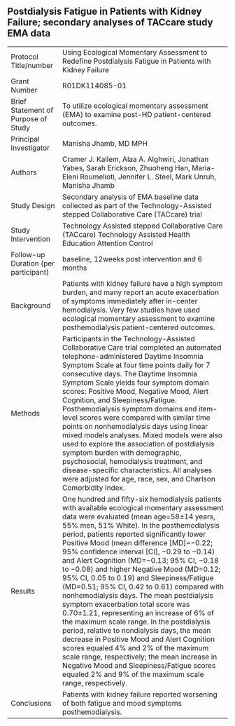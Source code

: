 ## Postdialysis Fatigue in Patients with Kidney Failure; secondary analyses of TACcare study EMA data

|  |  |
|------------------------------------|-------------------------------------------------------|
| Protocol Title/number | Using Ecological Momentary Assessment to Redefine Postdialysis Fatigue in Patients with Kidney Failure |
| Grant Number | R01DK114085-01 |
| Brief Statement of Purpose of Study | To utilize ecological momentary assessment (EMA) to examine post-HD patient-centered outcomes. |
| Principal Investigator | Manisha Jhamb, MD MPH |
| Authors | Cramer J. Kallem, Alaa A. Alghwiri, Jonathan Yabes, Sarah Erickson, Zhuoheng Han, Maria-Eleni Roumelioti, Jennifer L. Steel, Mark Unruh, Manisha Jhamb |
| Study Design | Secondary analysis of EMA baseline data collected as part of the Technology-Assisted stepped Collaborative Care (TACcare) trial |
| Study Intervention | Technology Assisted stepped Collaborative Care (TACcare) Technology Assisted Health Education Attention Control |
| Follow-up Duration (per participant) | baseline, 12weeks post intervention and 6 months |
| Background | Patients with kidney failure have a high symptom burden, and many report an acute exacerbation of symptoms immediately after in-center hemodialysis. Very few studies have used ecological momentary assessment to examine posthemodialysis patient-centered outcomes. |
| Methods | Participants in the Technology-Assisted Collaborative Care trial completed an automated telephone-administered Daytime Insomnia Symptom Scale at four time points daily for 7 consecutive days. The Daytime Insomnia Symptom Scale yields four symptom domain scores: Positive Mood, Negative Mood, Alert Cognition, and Sleepiness/Fatigue. Posthemodialysis symptom domains and item-level scores were compared with similar time points on nonhemodialysis days using linear mixed models analyses. Mixed models were also used to explore the association of postdialysis symptom burden with demographic, psychosocial, hemodialysis treatment, and disease-specific characteristics. All analyses were adjusted for age, race, sex, and Charlson Comorbidity Index. |
| Results | One hundred and fifty-six hemodialysis patients with available ecological momentary assessment data were evaluated (mean age=58±14 years, 55% men, 51% White). In the posthemodialysis period, patients reported significantly lower Positive Mood (mean difference [MD]=−0.22; 95% confidence interval [CI], −0.29 to −0.14) and Alert Cognition (MD=−0.13; 95% CI, −0.18 to −0.08) and higher Negative Mood (MD=0.12; 95% CI, 0.05 to 0.19) and Sleepiness/Fatigue (MD=0.51; 95% CI, 0.42 to 0.61) compared with nonhemodialysis days. The mean postdialysis symptom exacerbation total score was 0.70±1.21, representing an increase of 6% of the maximum scale range. In the postdialysis period, relative to nondialysis days, the mean decrease in Positive Mood and Alert Cognition scores equaled 4% and 2% of the maximum scale range, respectively; the mean increase in Negative Mood and Sleepiness/Fatigue scores equaled 2% and 9% of the maximum scale range, respectively. |
| Conclusions | Patients with kidney failure reported worsening of both fatigue and mood symptoms posthemodialysis. |
